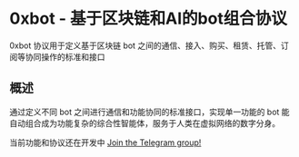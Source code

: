 # 0xbot - 基于区块链和AI的bot组合协议

0xbot 协议用于定义基于区块链 bot 之间的通信、接入、购买、租赁、托管、订阅等协同操作的标准和接口

## 概述

通过定义不同 bot 之间进行通信和功能协同的标准接口，实现单一功能的 bot 能自动组合成为功能复杂的综合性智能体，服务于人类在虚拟网络的数字分身。

当前功能和协议还在开发中 [Join the Telegram group!](https://t.me/oxbotprotocol)
